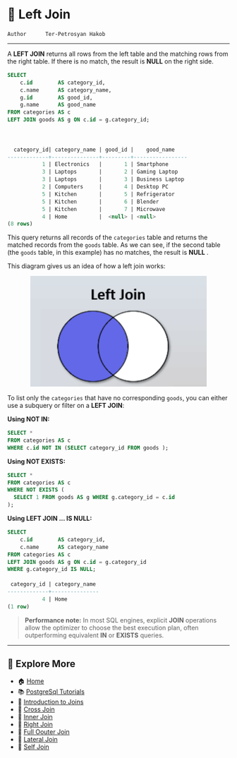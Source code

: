 # 🔗 Left Join

```info
Author      Ter-Petrosyan Hakob
```

---


A **LEFT JOIN** returns all rows from the left table and the matching rows from the right table. 
If there is no match, the result is **NULL** on the right side.

```sql
SELECT
    c.id        AS category_id,
    c.name      AS category_name,
    g.id        AS good_id,
    g.name      AS good_name
FROM categories AS c
LEFT JOIN goods AS g ON c.id = g.category_id;



  category_id| category_name | good_id |    good_name    
-------------+---------------+---------+-----------------
           1 | Electronics   |       1 | Smartphone
           3 | Laptops       |       2 | Gaming Laptop
           3 | Laptops       |       3 | Business Laptop
           2 | Computers     |       4 | Desktop PC
           5 | Kitchen       |       5 | Refrigerator
           5 | Kitchen       |       6 | Blender
           5 | Kitchen       |       7 | Microwave
           4 | Home          |  <null> | <null>
(8 rows)

```

This query returns all records of the `categories` table and returns the matched records from the `goods` table. 
As we can see, if the second table (the `goods` table, in this example) has no matches, the result is **NULL** .

This diagram gives us an idea of how a left join works:

<p align="center">
    <img src="./assets/img3.png" alt="img3" width="400" />
</p>


To list only the `categories` that have no corresponding `goods`, you can either use a subquery or filter on a **LEFT JOIN**:

**Using NOT IN:**

```sql
SELECT *
FROM categories AS c
WHERE c.id NOT IN (SELECT category_id FROM goods );

```

**Using NOT EXISTS:**

```sql
SELECT *
FROM categories AS c
WHERE NOT EXISTS (
  SELECT 1 FROM goods AS g WHERE g.category_id = c.id
);

```

**Using LEFT JOIN ... IS NULL:**

```sql
SELECT
    c.id        AS category_id,
    c.name      AS category_name
FROM categories AS c
LEFT JOIN goods AS g ON c.id = g.category_id
WHERE g.category_id IS NULL;

 category_id | category_name 
-------------+---------------
           4 | Home
(1 row)

```

> **Performance note:** In most SQL engines, explicit **JOIN** operations allow the optimizer to choose the best execution plan, often outperforming equivalent **IN** or **EXISTS** queries.

--- 

## 📌 Explore More

- 🏠 [Home](./../../README.md)
- 📚 [PostgreSql Tutorials](./../tutorials.md)
- 🔗 [Introduction to Joins](./1_Introduction_to_Joins.md)
- 🔗 [Cross Join](./2_cross_join.md)
- 🔗 [Inner Join](./3_Inner_Join.md)
- 🔗 [Right Join](./5_Right_Join.md)
- 🔗 [Full Oouter Join](./6_Full_Oouter_Join.md)
- 🔗 [Lateral Join](./7_Lateral_Join.md)
- 🔗 [Self Join](./8_self_join.md)
